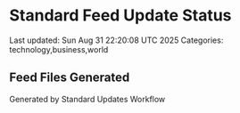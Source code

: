 # Standard Feed Update Status
Last updated: Sun Aug 31 22:20:08 UTC 2025
Categories: technology,business,world

## Feed Files Generated

Generated by Standard Updates Workflow
